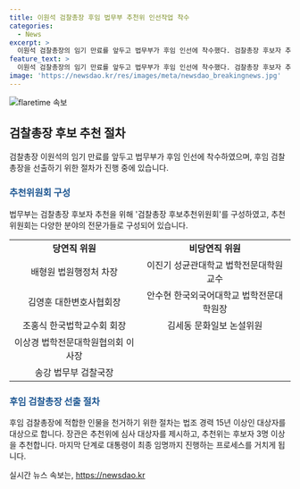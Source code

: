 ```yaml
---
title: 이원석 검찰총장 후임 법무부 추천위 인선작업 착수
categories:
  - News
excerpt: >
  이원석 검찰총장의 임기 만료를 앞두고 법무부가 후임 인선에 착수했다. 검찰총장 후보자 추천을 위해 검찰총장 후보추천위원회를 구성했으며, 추천 대상자는 법조 경력 15년 이상이어야 한다. 후임 인선은 이달 8일부터 15일까지 진행되며, 최종 임명은 대통령의 결정을 거쳐 이루어진다. 이를 통해 이원석 검찰총장의 후임자에 관심이 쏠리고 있다.
feature_text: >
  이원석 검찰총장의 임기 만료를 앞두고 법무부가 후임 인선에 착수했다. 검찰총장 후보자 추천을 위해 검찰총장 후보추천위원회를 구성했으며, 추천 대상자는 법조 경력 15년 이상이어야 한다. 후임 인선은 이달 8일부터 15일까지 진행되며, 최종 임명은 대통령의 결정을 거쳐 이루어진다. 이를 통해 이원석 검찰총장의 후임자에 관심이 쏠리고 있다.
image: 'https://newsdao.kr/res/images/meta/newsdao_breakingnews.jpg'
---
```


<p><img src="https://newsdao.kr/res/images/meta/newsdao_breakingnews.jpg" alt="flaretime 속보" /></p>

<h2 data-ke-size="size26">검찰총장 후보 추천 절차</h2>

<p data-ke-size="size16">검찰총장 이원석의 임기 만료를 앞두고 법무부가 후임 인선에 착수하였으며, 후임 검찰총장을 선출하기 위한 절차가 진행 중에 있습니다.</p>

<h3><b><span style="color: #1a5490;">추천위원회 구성</span></b></h3>

<p data-ke-size="size16">법무부는 검찰총장 후보자 추천을 위해 '검찰총장 후보추천위원회'를 구성하였고, 추천위원회는 다양한 분야의 전문가들로 구성되어 있습니다.</p>

<table>
  <tr>
    <td style="text-align: center; height: 17px;"><b>당연직 위원</b></td>
    <td style="text-align: center; height: 17px;"><b>비당연직 위원</b></td>
  </tr>
  <tr>
    <td style="text-align: center; height: 17px;">배형원 법원행정처 차장</td>
    <td style="text-align: center; height: 17px;">이진기 성균관대학교 법학전문대학원 교수</td>
  </tr>
  <tr>
    <td style="text-align: center; height: 17px;">김영훈 대한변호사협회장</td>
    <td style="text-align: center; height: 17px;">안수현 한국외국어대학교 법학전문대학원장</td>
  </tr>
  <tr>
    <td style="text-align: center; height: 17px;">조홍식 한국법학교수회 회장</td>
    <td style="text-align: center; height: 17px;">김세동 문화일보 논설위원</td>
  </tr>
  <tr>
    <td style="text-align: center; height: 17px;">이상경 법학전문대학원협의회 이사장</td>
    <td></td>
  </tr>
  <tr>
    <td style="text-align: center; height: 17px;">송강 법무부 검찰국장</td>
    <td></td>
  </tr>
</table>

<h3><b><span style="color: #1a5490;">후임 검찰총장 선출 절차</span></b></h3>

<p data-ke-size="size16">후임 검찰총장에 적합한 인물을 천거하기 위한 절차는 법조 경력 15년 이상인 대상자를 대상으로 합니다. 장관은 추천위에 심사 대상자를 제시하고, 추천위는 후보자 3명 이상을 추천합니다. 마지막 단계로 대통령이 최종 임명까지 진행하는 프로세스를 거치게 됩니다.</p>
실시간 뉴스 속보는, <a href="https://newsdao.kr" rel="dofollow">https://newsdao.kr</a>



